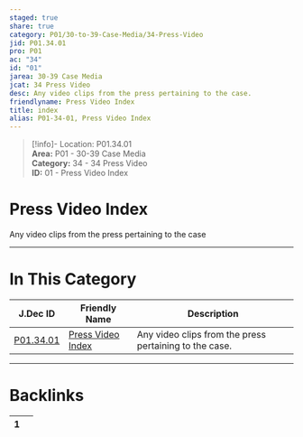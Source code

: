```yaml
---  
staged: true  
share: true  
category: P01/30-to-39-Case-Media/34-Press-Video  
jid: P01.34.01  
pro: P01  
ac: "34"  
id: "01"  
jarea: 30-39 Case Media  
jcat: 34 Press Video  
desc: Any video clips from the press pertaining to the case.  
friendlyname: Press Video Index  
title: index  
alias: P01-34-01, Press Video Index  
---  
```

  
>[!info]- Location: P01.34.01  
>**Area:** P01 - 30-39 Case Media  
>**Category:** 34 - 34 Press Video  
>**ID:** 01 - Press Video Index  
  
# Press Video Index  
  
Any video clips from the press pertaining to the case  
   
  
  
---  
# In This Category  
  
| J.Dec ID                                                                      | Friendly Name                                                                         | Description                                            |  
| ----------------------------------------------------------------------------- | ------------------------------------------------------------------------------------- | ------------------------------------------------------ |  
| [P01.34.01](index.md) | [Press Video Index](index.md) | Any video clips from the press pertaining to the case. |  
  
  
---  
# Backlinks  
<div><table class="dataview table-view-table"><thead class="table-view-thead"><tr class="table-view-tr-header"><th class="table-view-th"><span></span><span class="dataview small-text">1</span></th><th class="table-view-th"><span></span></th></tr></thead><tbody class="table-view-tbody"></tbody></table></div>
